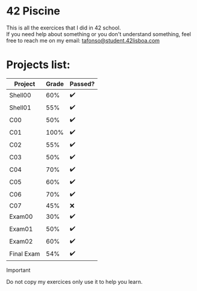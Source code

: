 # 42 Piscine
This is all the exercices that I did in 42 school.<br/>
If you need help about something or you don't understand something, feel free to reach me on my email: tafonso@student.42lisboa.com

# Projects list:
| Project      | Grade       | Passed? |
| ---          | ---         | ---     |
| Shell00      |  60%        |  ✔️    |
| Shell01      |  55%        |  ✔️    |
| C00          |  50%        |  ✔️    |
| C01          |  100%       |  ✔️    |
| C02          |  55%        |  ✔️    |
| C03          |  50%        |  ✔️    |
| C04          |  70%        |  ✔️    |
| C05          |  60%        |  ✔️    |
| C06          |  70%        |  ✔️    |
| C07          |  45%        |  ❌    |
| Exam00       |  30%        |  ✔️    |
| Exam01       |  50%        |  ✔️    |
| Exam02       |  60%        |  ✔️    |
| Final Exam   |  54%        |  ✔️    |<br/>


>[!IMPORTANT]
>Do not copy my exercices only use it to help you learn.
